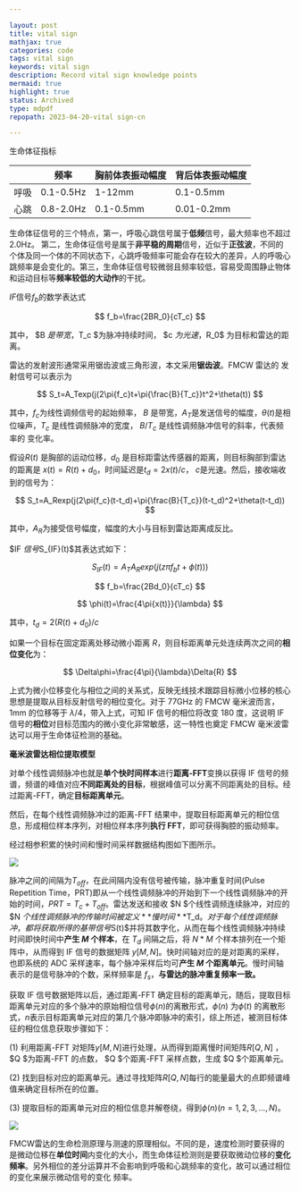 ```yaml
---

layout: post
title: vital sign
mathjax: true
categories: code
tags: vital sign
keywords: vital sign
description: Record vital sign knowledge points
mermaid: true
highlight: true
status: Archived
type: mdpdf
repopath: 2023-04-20-vital sign-cn

---
```




生命体征指标

|     | 频率        | 胸前体表振动幅度  | 背后体表振动幅度   |
| --- | --------- | --------- | ---------- |
| 呼吸  | 0.1-0.5Hz | 1-12mm    | 0.1-0.5mm  |
| 心跳  | 0.8-2.0Hz | 0.1-0.5mm | 0.01-0.2mm |

生命体征信号的三个特点，第一，呼吸心跳信号属于**低频**信号，最大频率也不超过 2.0Hz。 第二，生命体征信号是属于**非平稳的周期**信号，近似于**正弦波**，不同的个体及同一个体的不同状态下，心跳呼吸频率可能会存在较大的差异，人的呼吸心跳频率是会变化的。第三，生命体征信号较微弱且频率较低，容易受周围静止物体和运动目标等**频率较低的大动作**的干扰。

$IF$信号$f_b$的数学表达式

$$
f_b=\frac{2BR_0}{cT_c}
$$

其中， $B $是带宽，$T_c $为脉冲持续时间， $c $为光速，$R_0$ 为目标和雷达的距离。

雷达的发射波形通常采用锯齿波或三角形波，本文采用**锯齿波**。FMCW 雷达的
发射信号可以表示为

$$
S_t=A_Texp(j(2\pi{f_c}t+\pi{\frac{B}{T_c}}t^2+\theta(t))
$$

其中，$f_c$为线性调频信号的起始频率， $B$ 是带宽，$A_T$是发送信号的幅度，$\theta(t)$是相
位噪声，$T_c$ 是线性调频脉冲的宽度， $B/T_c$ 是线性调频脉冲信号的斜率，代表频率的
变化率。

假设$R(t)$ 是胸部的运动位移，$d_0$ 是目标距雷达传感器的距离，则目标胸部到雷达的距离是
$x(t)=R(t)+d_0$，时间延迟是$t_d=2x(t)/c$， $c$是光速。然后，接收端收到的信号为：

$$
S_t=A_Rexp(j(2\pi{f_c}(t-t_d)+\pi{\frac{B}{T_c}}(t-t_d)^2+\theta(t-t_d))
$$

其中，$A_R$为接受信号幅度，幅度的大小与目标到雷达距离成反比。

$IF $信号$S_{IF}(t)$其表达式如下：

$$
S_{IF}(t)=A_TA_Rexp(j(z\pi{f_b}t+\phi(t)))
$$

$$
f_b=\frac{2Bd_0}{cT_c}
$$

$$
\phi(t)=\frac{4\pi{x(t)}}{\lambda}
$$

其中，$t_d=2(R(t)+d_0)/c$

如果一个目标在固定距离处移动微小距离 $R$，则目标距离单元处连续两次之间的**相位变化**为：

$$
\Delta\phi=\frac{4\pi}{\lambda}\Delta{R}
$$

上式为微小位移变化与相位之间的关系式，反映无线技术跟踪目标微小位移的核心思想是提取从目标反射信号的相位变化。对于 77GHz 的 FMCW 毫米波而言，1mm 的位移等于 $\lambda/4$，带入上式，可知 IF 信号的相位将改变 180 度，这说明 IF信号的**相位**对目标范围内的微小变化非常敏感，这一特性也奠定 FMCW 毫米波雷达可以用于生命体征检测的基础。

**毫米波雷达相位提取模型**

对单个线性调频脉冲也就是**单个快时间样本**进行**距离-FFT**变换以获得 IF 信号的频谱，频谱的峰值对应**不同距离处的目标**，根据峰值可以分离不同距离处的目标。经过距离-FFT，确定**目标距离单元**。

然后，在每个线性调频脉冲过的距离-FFT 结果中，提取目标距离单元的相位信息，形成相位样本序列，对相位样本序列**执行 FFT**，即可获得胸腔的振动频率。

经过相参积累的快时间和慢时间采样数据结构图如下图所示。

![](C:\Users\wsco\AppData\Roaming\marktext\images\2023-03-21-21-19-17-image.png)

脉冲之间的间隔为$T_{off}$，在此间隔内没有信号被传输，脉冲重复时间(Pulse Repetition Time，PRT)即从一个线性调频脉冲的开始到下一个线性调频脉冲的开始的时间，$PRT=T_c+T_{off}$。雷达发送和接收 $N $个线性调频连续脉冲，对应的 $N $个线性调频脉冲的传输时间被定义**慢时间**$T_d$。对于每个线性调频脉冲，都将获取所得的基带信号$S(t)$并将其数字化，从而在每个线性调频脉冲持续时间即快时间中**产生 $M$ 个样本**，在 $T_d$ 间隔之后，将 $N*M$ 个样本排列在一个矩阵中，从而得到 IF 信号的数据矩阵 $y[M,N]$。快时间轴对应的是对距离的采样，也即系统的 ADC 采样速率，每个脉冲采样后均可**产生 $M$ 个距离单元**。慢时间轴表示的是信号脉冲的个数，采样频率是 $f_s$，**与雷达的脉冲重复频率一致。**

获取 IF 信号数据矩阵以后，通过距离-FFT 确定目标的距离单元，随后，提取目标距离单元对应的多个脉冲的原始相位信号$\phi(n)$的离散形式，$\phi(n)$ 为$\phi(t)$ 的离散形式，$n$表示目标距离单元对应的第几个脉冲即脉冲的索引，综上所述，被测目标体征的相位信息获取步骤如下：

(1) 利用距离-FFT 对矩阵$y[M,N]$进行处理，从而得到距离慢时间矩阵$R[Q,N]$ ，$Q $为距离-FFT 的点数， $Q $个距离-FFT 采样点数，生成 $Q $个距离单元。

(2) 找到目标对应的距离单元。通过寻找矩阵$R[Q,N]$每行的能量最大的点即频谱峰值来确定目标所在的位置。

(3) 提取目标的距离单元对应的相位信息并解卷绕，得到$\phi(n)(n=1,2,3,...,N)$。

![](C:\Users\wsco\AppData\Roaming\marktext\images\2023-03-21-21-42-54-image.png)

FMCW雷达的生命检测原理与测速的原理相似。不同的是，速度检测时要获得的是微动位移在**单位时间**内变化的大小，而生命体征检测则是要获取微动位移的**变化频率**。另外相位的差分运算并不会影响到呼吸和心跳频率的变化，故可以通过相位的变化来展示微动信号的变化
频率。
